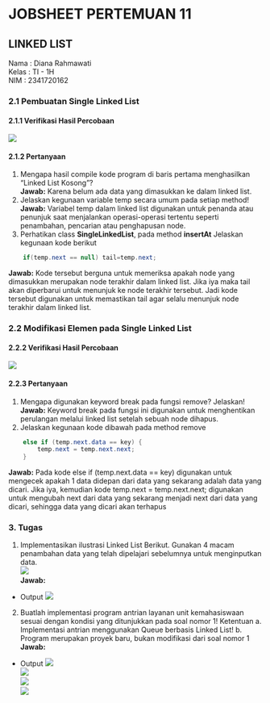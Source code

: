 # JOBSHEET PERTEMUAN 11
## LINKED LIST

Nama    : Diana Rahmawati<br>
Kelas   : TI - 1H<br>
NIM     : 2341720162

### 2.1 Pembuatan Single Linked List
#### 2.1.1 Verifikasi Hasil Percobaan
<img src="percobaan1.png">

#### 2.1.2 Pertanyaan
1. Mengapa hasil compile kode program di baris pertama menghasilkan “Linked List Kosong”?<br>
**Jawab:** Karena belum ada data yang dimasukkan ke dalam linked list.<br>
2. Jelaskan kegunaan variable temp secara umum pada setiap method!<br>
**Jawab:**  Variabel temp dalam linked list digunakan untuk penanda atau penunjuk saat menjalankan operasi-operasi tertentu seperti penambahan, pencarian atau penghapusan node. <br>
3. Perhatikan class **SingleLinkedList**, pada method **insertAt** Jelaskan kegunaan kode berikut
```java
    if(temp.next == null) tail=temp.next;
```
**Jawab:** Kode tersebut berguna untuk memeriksa apakah node yang dimasukkan merupakan node terakhir dalam linked list. Jika iya maka tail akan diperbarui untuk menunjuk ke node terakhir tersebut. Jadi kode tersebut digunakan untuk memastikan tail agar selalu menunjuk node terakhir dalam linked list.<br>

### 2.2 Modifikasi Elemen pada Single Linked List
#### 2.2.2 Verifikasi Hasil Percobaan
<img src="percobaan2.png">

#### 2.2.3 Pertanyaan
1. Mengapa digunakan keyword break pada fungsi remove? Jelaskan!<br>
**Jawab:** Keyword break pada fungsi ini digunakan untuk menghentikan perulangan melalui linked list setelah sebuah node dihapus.
2. Jelaskan kegunaan kode dibawah pada method remove<br>
```java
    else if (temp.next.data == key) {
        temp.next = temp.next.next;
    }
```
**Jawab:** Pada kode else if (temp.next.data == key) digunakan untuk mengecek apakah 1 data didepan dari data yang sekarang adalah data yang dicari. Jika iya, kemudian kode temp.next = temp.next.next; digunakan untuk mengubah next dari data yang sekarang menjadi next dari data yang dicari, sehingga data yang dicari akan terhapus

### 3. Tugas
1. Implementasikan ilustrasi Linked List Berikut. Gunakan 4 macam penambahan data yang telah dipelajari sebelumnya untuk menginputkan data.<br>
<img src="soal1.png"><br>
**Jawab:** 
- Output
<img src="tugas1.png"><br>
2. Buatlah implementasi program antrian layanan unit kemahasiswaan sesuai dengan kondisi yang ditunjukkan pada soal nomor 1! Ketentuan
a. Implementasi antrian menggunakan Queue berbasis Linked List!
b. Program merupakan proyek baru, bukan modifikasi dari soal nomor 1
**Jawab:**
- Output
<img src="tugas2_1.png"><br>
<img src="tugas2_2.png"><br>
<img src="tugas2_3.png"><br>
<img src="tugas2_4.png"><br>